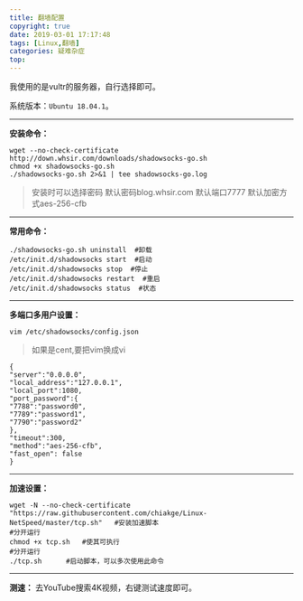 ```yaml
---
title: 翻墙配置
copyright: true
date: 2019-03-01 17:17:48
tags: [Linux,翻墙]
categories: 疑难杂症
top:
---
```


我使用的是vultr的服务器，自行选择即可。

系统版本：`Ubuntu 18.04.1`。

<!--more-->

------
**安装命令：**

```shell
wget --no-check-certificate http://down.whsir.com/downloads/shadowsocks-go.sh
chmod +x shadowsocks-go.sh
./shadowsocks-go.sh 2>&1 | tee shadowsocks-go.log
```

>安装时可以选择密码
>默认密码blog.whsir.com
>默认端口7777
>默认加密方式aes-256-cfb

---
**常用命令：**

```shell
./shadowsocks-go.sh uninstall  #卸载
/etc/init.d/shadowsocks start  #启动
/etc/init.d/shadowsocks stop  #停止 
/etc/init.d/shadowsocks restart  #重启
/etc/init.d/shadowsocks status  #状态
```

---
**多端口多用户设置：**

```shell
vim /etc/shadowsocks/config.json
```

> 如果是cent,要把vim换成vi

```shell
{
"server":"0.0.0.0",
"local_address":"127.0.0.1",
"local_port":1080,
"port_password":{
"7788":"password0",
"7789":"password1",
"7790":"password2"
},
"timeout":300,
"method":"aes-256-cfb",
"fast_open": false
}
```

---
**加速设置：**

```shell
wget -N --no-check-certificate "https://raw.githubusercontent.com/chiakge/Linux-NetSpeed/master/tcp.sh"   #安装加速脚本
#分开运行
chmod +x tcp.sh   #使其可执行
#分开运行   
./tcp.sh      #启动脚本，可以多次使用此命令
```

------
**测速：**
去YouTube搜索4K视频，右键测试速度即可。